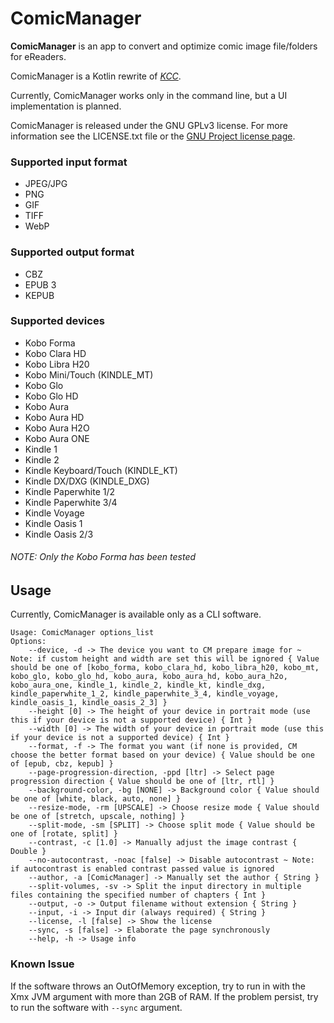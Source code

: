 # ComicManager
**ComicManager** is an app to convert and optimize comic image file/folders for eReaders.

ComicManager is a Kotlin rewrite of [_KCC_](https://github.com/ciromattia/kcc).

Currently, ComicManager works only in the command line, but a UI implementation is planned.

ComicManager is released under the GNU GPLv3 license. For more information see the LICENSE.txt file or the [GNU Project license page](https://www.gnu.org/licenses/).

### Supported input format
- JPEG/JPG
- PNG
- GIF
- TIFF
- WebP

### Supported output format
- CBZ
- EPUB 3
- KEPUB

### Supported devices
- Kobo Forma
- Kobo Clara HD
- Kobo Libra H20
- Kobo Mini/Touch (KINDLE_MT)
- Kobo Glo
- Kobo Glo HD
- Kobo Aura
- Kobo Aura HD
- Kobo Aura H2O
- Kobo Aura ONE
- Kindle 1
- Kindle 2
- Kindle Keyboard/Touch (KINDLE_KT)
- Kindle DX/DXG (KINDLE_DXG)
- Kindle Paperwhite 1/2
- Kindle Paperwhite 3/4
- Kindle Voyage
- Kindle Oasis 1
- Kindle Oasis 2/3
###### NOTE: Only the Kobo Forma has been tested

## Usage
Currently, ComicManager is available only as a CLI software.
```
Usage: ComicManager options_list
Options: 
    --device, -d -> The device you want to CM prepare image for ~ Note: if custom height and width are set this will be ignored { Value should be one of [kobo_forma, kobo_clara_hd, kobo_libra_h20, kobo_mt, kobo_glo, kobo_glo_hd, kobo_aura, kobo_aura_hd, kobo_aura_h2o, kobo_aura_one, kindle_1, kindle_2, kindle_kt, kindle_dxg, kindle_paperwhite_1_2, kindle_paperwhite_3_4, kindle_voyage, kindle_oasis_1, kindle_oasis_2_3] }
    --height [0] -> The height of your device in portrait mode (use this if your device is not a supported device) { Int }
    --width [0] -> The width of your device in portrait mode (use this if your device is not a supported device) { Int }
    --format, -f -> The format you want (if none is provided, CM choose the better format based on your device) { Value should be one of [epub, cbz, kepub] }
    --page-progression-direction, -ppd [ltr] -> Select page progression direction { Value should be one of [ltr, rtl] }
    --background-color, -bg [NONE] -> Background color { Value should be one of [white, black, auto, none] }
    --resize-mode, -rm [UPSCALE] -> Choose resize mode { Value should be one of [stretch, upscale, nothing] }
    --split-mode, -sm [SPLIT] -> Choose split mode { Value should be one of [rotate, split] }
    --contrast, -c [1.0] -> Manually adjust the image contrast { Double }
    --no-autocontrast, -noac [false] -> Disable autocontrast ~ Note: if autocontrast is enabled contrast passed value is ignored 
    --author, -a [ComicManager] -> Manually set the author { String }
    --split-volumes, -sv -> Split the input directory in multiple files containing the specified number of chapters { Int }
    --output, -o -> Output filename without extension { String }
    --input, -i -> Input dir (always required) { String }
    --license, -l [false] -> Show the license 
    --sync, -s [false] -> Elaborate the page synchronously 
    --help, -h -> Usage info 
```

### Known Issue
If the software throws an OutOfMemory exception, try to run in with the Xmx JVM argument with more than 2GB of RAM. If the problem persist, try to run the software with  ``` --sync ```  argument.
